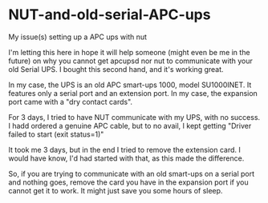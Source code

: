 # NUT-and-old-serial-APC-ups
My issue(s) setting up a APC ups with nut

I'm letting this here in hope it will help someone (might even be me in the future) on why you cannot get apcupsd nor nut to communicate with your old Serial UPS.
I bought this second hand, and it's working great.

In my case, the UPS is an old APC smart-ups 1000, model SU1000INET.
It features only a serial port and an extension port.
In my case, the expansion port came with a "dry contact cards".

For 3 days, I tried to have NUT communicate with my UPS, with no success.
I hadd ordered a genuine APC cable, but to no avail, I kept getting "Driver failed to start (exit status=1)"

It took me 3 days, but in the end I tried to remove the extension card.
I would have know, I'd had started with that, as this made the difference.

So, if you are trying to communicate with an old smart-ups on a serial port and nothing goes, remove the card you have in the expansion port if you cannot get it to work.
It might just save you some hours of sleep.
